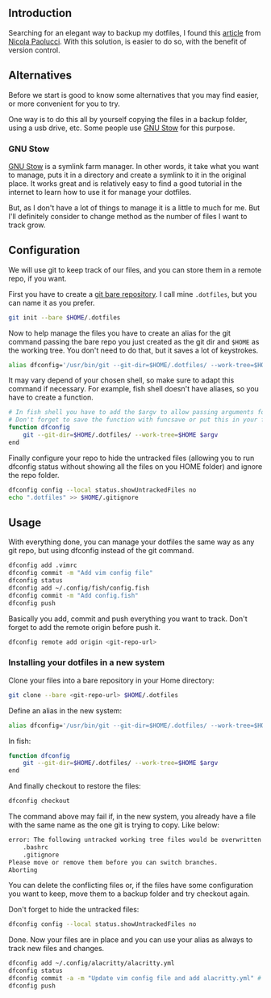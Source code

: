 ## Introduction

Searching for an elegant way to backup my dotfiles, I found this [article](https://www.atlassian.com/git/tutorials/dotfiles) from [Nicola Paolucci](https://twitter.com/durdn). With this solution, is easier to do so, with the benefit of version control.


## Alternatives

Before we start is good to know some alternatives that you may find easier, or more convenient for you to try.

One way is to do this all by yourself copying the files in a backup folder, using a usb drive, etc. Some people use [GNU Stow](https://www.gnu.org/software/stow/) for this purpose.

### GNU Stow

[GNU Stow](https://www.gnu.org/software/stow/) is a symlink farm manager. In other words, it take what you want to manage, puts it in a directory and create a symlink to it in the original place. It works great and is relatively easy to find a good tutorial in the internet to learn how to use it for manage your dotfiles.

But, as I don't have a lot of things to manage it is a little to much for me. But I'll definitely consider to change method as the number of files I want to track grow.

## Configuration

We will use git to keep track of our files, and you can store them in a remote repo, if you want.

First you have to create a [git bare repository](http://www.saintsjd.com/2011/01/what-is-a-bare-git-repository/). I call mine `.dotfiles`, but you can name it as you prefer.

```bash
git init --bare $HOME/.dotfiles
```

Now to help manage the files you have to create an alias for the git command passing the bare repo you just created as the git dir and `$HOME` as the working tree. You don't need to do that, but it saves a lot of keystrokes.

```bash
alias dfconfig='/usr/bin/git --git-dir=$HOME/.dotfiles/ --work-tree=$HOME'
```

It may vary depend of your chosen shell, so make sure to adapt this command if necessary. For example, fish shell doesn't have aliases, so you have to create a function.

```sh
# In fish shell you have to add the $argv to allow passing arguments for the function.
# Don't forget to save the function with funcsave or put this in your fish config file.
function dfconfig
    git --git-dir=$HOME/.dotfiles/ --work-tree=$HOME $argv
end
```

Finally configure your repo to hide the untracked files (allowing you to run dfconfig status without showing all the files on you HOME folder) and ignore the repo folder.

```bash
dfconfig config --local status.showUntrackedFiles no
echo ".dotfiles" >> $HOME/.gitignore
```


## Usage

With everything done, you can manage your dotfiles the same way as any git repo, but using dfconfig instead of the git command.

```bash
dfconfig add .vimrc
dfconfig commit -m "Add vim config file"
dfconfig status
dfconfig add ~/.config/fish/config.fish
dfconfig commit -m "Add config.fish"
dfconfig push
```

Basically you add, commit and push everything you want to track. Don't forget to add the remote origin before push it.

```bash
dfconfig remote add origin <git-repo-url>
```


### Installing your dotfiles in a new system

Clone your files into a bare repository in your Home directory:

```bash
git clone --bare <git-repo-url> $HOME/.dotfiles
```

Define an alias in the new system:

```bash
alias dfconfig='/usr/bin/git --git-dir=$HOME/.dotfiles/ --work-tree=$HOME'
```

In fish:
```sh
function dfconfig
    git --git-dir=$HOME/.dotfiles/ --work-tree=$HOME $argv
end
```

And finally checkout to restore the files:

```bash
dfconfig checkout
```

The command above may fail if, in the new system, you already have a file with the same name as the one git is trying to copy. Like below:

```bash
error: The following untracked working tree files would be overwritten by checkout:
    .bashrc
    .gitignore
Please move or remove them before you can switch branches.
Aborting
```

You can delete the conflicting files or, if the files have some configuration you want to keep, move them to a backup folder and try checkout again.

Don't forget to hide the untracked files:

```bash
dfconfig config --local status.showUntrackedFiles no
```

Done. Now your files are in place and you can use your alias as always to track new files and changes.

```bash
dfconfig add ~/.config/alacritty/alacritty.yml
dfconfig status
dfconfig commit -a -m "Update vim config file and add alacritty.yml" # I know, this is dumb
dfconfig push
```
